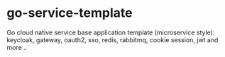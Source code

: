 # go-service-template
Go cloud native service base application template (microservice style): keycloak, gateway, oauth2, sso, redis, rabbitmq, cookie session, jwt and more ..
